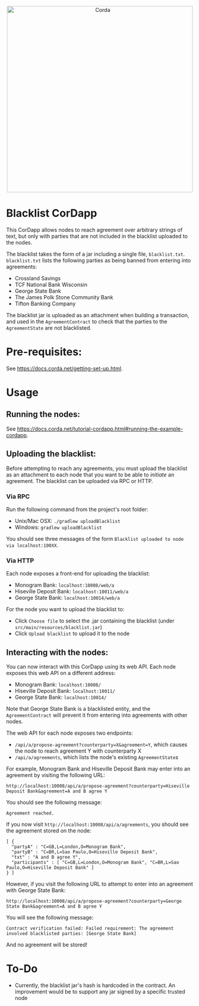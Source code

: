 <p align="center">
  <img src="https://www.corda.net/wp-content/uploads/2016/11/fg005_corda_b.png" alt="Corda" width="500">
</p>

# Blacklist CorDapp

This CorDapp allows nodes to reach agreement over arbitrary strings of text, but only with parties that are not 
included in the blacklist uploaded to the nodes.

The blacklist takes the form of a jar including a single file, `blacklist.txt`. `blacklist.txt` lists the following 
parties as being banned from entering into agreements:

* Crossland Savings
* TCF National Bank Wisconsin
* George State Bank
* The James Polk Stone Community Bank
* Tifton Banking Company

The blacklist jar is uploaded as an attachment when building a transaction, and used in the `AgreementContract` to 
check that the parties to the `AgreementState` are not blacklisted.

# Pre-requisites:
  
See https://docs.corda.net/getting-set-up.html.

# Usage

## Running the nodes:

See https://docs.corda.net/tutorial-cordapp.html#running-the-example-cordapp.

## Uploading the blacklist:

Before attempting to reach any agreements, you must upload the blacklist as an attachment to each node that you want to 
be able to *initiate* an agreement. The blacklist can be uploaded via RPC or HTTP.

### Via RPC

Run the following command from the project's root folder:

* Unix/Mac OSX: `./gradlew uploadBlacklist`
* Windows: `gradlew uploadBlacklist`

You should see three messages of the form `Blacklist uploaded to node via localhost:100XX`.

### Via HTTP

Each node exposes a front-end for uploading the blacklist:

* Monogram Bank: `localhost:10008/web/a`
* Hiseville Deposit Bank: `localhost:10011/web/a`
* George State Bank: `localhost:10014/web/a`

For the node you want to upload the blacklist to:

* Click `Choose file` to select the .jar containing the blacklist (under `src/main/resources/blacklist.jar`)
* Click `Upload blacklist` to upload it to the node

## Interacting with the nodes:

You can now interact with this CorDapp using its web API. Each node exposes this web API on a different address:

* Monogram Bank: `localhost:10008/`
* Hiseville Deposit Bank: `localhost:10011/`
* George State Bank: `localhost:10014/`

Note that George State Bank is a blacklisted entity, and the `AgreementContract` will prevent it from entering into 
agreements with other nodes.

The web API for each node exposes two endpoints:

* `/api/a/propose-agreement?counterparty=X&agreement=Y`, which causes the node to reach agreement Y with counterparty X
* `/api/a/agreements`, which lists the node's existing `AgreementState`s

For example, Monogram Bank and Hiseville Deposit Bank may enter into an agreement by visiting the following URL:

    http://localhost:10008/api/a/propose-agreement?counterparty=Hiseville Deposit Bank&agreement=A and B agree Y

You should see the following message:

    Agreement reached.

If you now visit `http://localhost:10008/api/a/agreements`, you should see the agreement stored on the node:

    [ {
      "partyA" : "C=GB,L=London,O=Monogram Bank",
      "partyB" : "C=BR,L=Sao Paulo,O=Hiseville Deposit Bank",
      "txt" : "A and B agree Y",
      "participants" : [ "C=GB,L=London,O=Monogram Bank", "C=BR,L=Sao Paulo,O=Hiseville Deposit Bank" ]
    } ]
    
However, if you visit the following URL to attempt to enter into an agreement with George State Bank:

    http://localhost:10008/api/a/propose-agreement?counterparty=George State Bank&agreement=A and B agree Y
    
You will see the following message:

    Contract verification failed: Failed requirement: The agreement involved blacklisted parties: [George State Bank]

And no agreement will be stored!

# To-Do

* Currently, the blacklist jar's hash is hardcoded in the contract. An improvement would be to support any jar signed 
  by a specific trusted node
  
